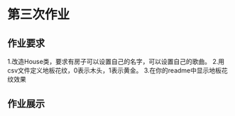 # 第三次作业
## 作业要求
1.改造House类，要求有房子可以设置自己的名字，可以设置自己的歌曲。
2.用csv文件定义地板花纹，0表示木头，1表示黄金。
3.在你的readme中显示地板花纹效果
## 作业展示
![]()
